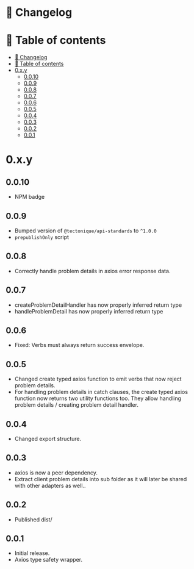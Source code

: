 # 📜 Changelog

# 📖 Table of contents

<!-- TOC -->
* [📜 Changelog](#-changelog)
* [📖 Table of contents](#-table-of-contents)
* [0.x.y](#0xy)
  * [0.0.10](#0010)
  * [0.0.9](#009)
  * [0.0.8](#008)
  * [0.0.7](#007)
  * [0.0.6](#006)
  * [0.0.5](#005)
  * [0.0.4](#004)
  * [0.0.3](#003)
  * [0.0.2](#002)
  * [0.0.1](#001)
<!-- TOC -->

# 0.x.y

## 0.0.10
- NPM badge

## 0.0.9
- Bumped version of `@tectonique/api-standards` to `^1.0.0`
- `prepublishOnly` script

## 0.0.8
- Correctly handle problem details in axios error response data.

## 0.0.7
- createProblemDetailHandler has now properly inferred return type
- handleProblemDetail has now properly inferred return type

## 0.0.6
- Fixed: Verbs must always return success envelope.

## 0.0.5
- Changed create typed axios function to emit verbs that now reject problem details.
- For handling problem details in catch clauses, the create typed axios function now returns two utility functions too. They allow handling problem details / creating problem detail handler.

## 0.0.4
- Changed export structure.

## 0.0.3
- axios is now a peer dependency.
- Extract client problem details into sub folder as it will later be shared with other adapters as well..

## 0.0.2
- Published dist/

## 0.0.1
- Initial release.
- Axios type safety wrapper.